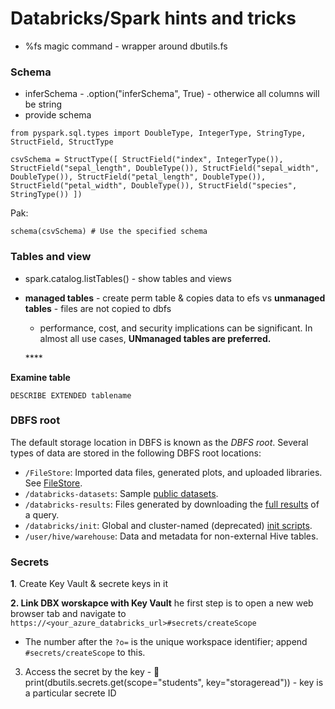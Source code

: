 # Databricks/Spark hints and tricks

* %fs magic command - wrapper around dbutils.fs 

### Schema

* inferSchema - .option\("inferSchema", True\) - otherwice all columns will be string
* provide schema 

`from pyspark.sql.types import DoubleType, IntegerType, StringType, StructField, StructType`

`csvSchema = StructType([ StructField("index", IntegerType()), StructField("sepal_length", DoubleType()), StructField("sepal_width", DoubleType()), StructField("petal_length", DoubleType()), StructField("petal_width", DoubleType()), StructField("species", StringType()) ])`

Pak:

`schema(csvSchema) # Use the specified schema`

### Tables and view

* spark.catalog.listTables\(\) - show tables and views 
* **managed tables** - create perm table & copies data to efs vs **unmanaged tables** - files are not copied to dbfs 

  * performance, cost, and security implications can be significant. In almost all use cases, **UNmanaged tables are preferred.**

  \*\*\*\*

**Examine table**

`DESCRIBE EXTENDED tablename`

### DBFS root

The default storage location in DBFS is known as the _DBFS root_. Several types of data are stored in the following DBFS root locations:

* `/FileStore`: Imported data files, generated plots, and uploaded libraries. See [FileStore](https://docs.databricks.com/data/filestore.html#filestore).
* `/databricks-datasets`: Sample [public datasets](https://docs.databricks.com/data/databricks-datasets.html#databricks-datasets).
* `/databricks-results`: Files generated by downloading the [full results](https://docs.databricks.com/notebooks/notebooks-use.html#download-full-results) of a query.
* `/databricks/init`: Global and cluster-named \(deprecated\) [init scripts](https://docs.databricks.com/clusters/init-scripts.html).
* `/user/hive/warehouse`: Data and metadata for non-external Hive tables.

### Secrets

**1**. Create Key Vault & secrete keys in it

**2. Link DBX worskapce with Key Vault** he first step is to open a new web browser tab and navigate to `https://<your_azure_databricks_url>#secrets/createScope`

* The number after the `?o=` is the unique workspace identifier; append `#secrets/createScope` to this.

3. Access the secret by the key - 🔑  print\(dbutils.secrets.get\(scope="students", key="storageread"\)\) - key is a particular secrete ID 

